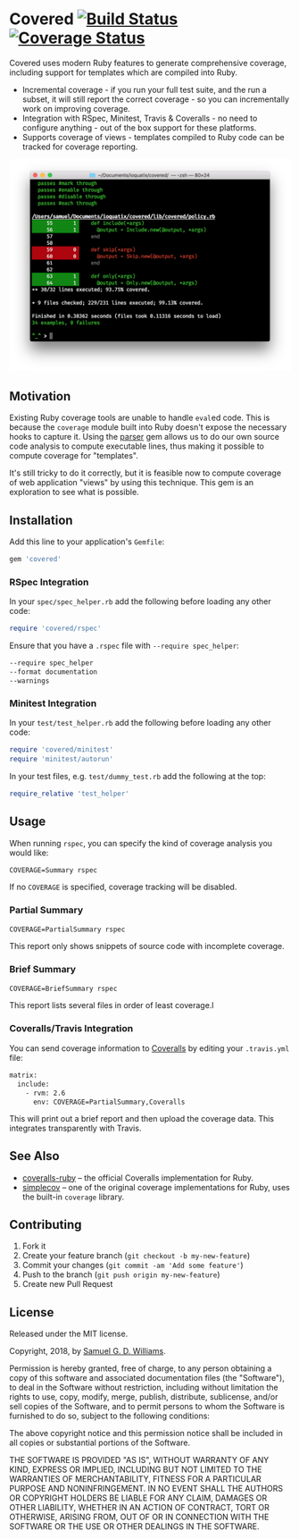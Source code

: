 # Covered [![Build Status](https://travis-ci.com/ioquatix/covered.svg)](https://travis-ci.com/ioquatix/covered) [![Coverage Status](https://coveralls.io/repos/github/ioquatix/covered/badge.svg)](https://coveralls.io/github/ioquatix/covered)

Covered uses modern Ruby features to generate comprehensive coverage, including support for templates which are compiled into Ruby.

- Incremental coverage - if you run your full test suite, and the run a subset, it will still report the correct coverage - so you can incrementally work on improving coverage.
- Integration with RSpec, Minitest, Travis & Coveralls - no need to configure anything - out of the box support for these platforms.
- Supports coverage of views - templates compiled to Ruby code can be tracked for coverage reporting.

![Screenshot](media/example.png)

## Motivation

Existing Ruby coverage tools are unable to handle `eval`ed code. This is because the `coverage` module built into Ruby doesn't expose the necessary hooks to capture it. Using the [parser] gem allows us to do our own source code analysis to compute executable lines, thus making it possible to compute coverage for "templates".

It's still tricky to do it correctly, but it is feasible now to compute coverage of web application "views" by using this technique. This gem is an exploration to see what is possible.

[parser]: https://github.com/whitequark/parser

## Installation

Add this line to your application's `Gemfile`:

```ruby
gem 'covered'
```

### RSpec Integration

In your `spec/spec_helper.rb` add the following before loading any other code:

```ruby
require 'covered/rspec'
```

Ensure that you have a `.rspec` file with `--require spec_helper`:

```
--require spec_helper
--format documentation
--warnings
```

### Minitest Integration

In your `test/test_helper.rb` add the following before loading any other code:

```ruby
require 'covered/minitest'
require 'minitest/autorun'
```

In your test files, e.g. `test/dummy_test.rb` add the following at the top:

```ruby
require_relative 'test_helper'
```

## Usage

When running `rspec`, you can specify the kind of coverage analysis you would like:

```
COVERAGE=Summary rspec
```

If no `COVERAGE` is specified, coverage tracking will be disabled.

### Partial Summary

```
COVERAGE=PartialSummary rspec
```

This report only shows snippets of source code with incomplete coverage.

### Brief Summary

```
COVERAGE=BriefSummary rspec
```

This report lists several files in order of least coverage.l

### Coveralls/Travis Integration

You can send coverage information to [Coveralls](https://coveralls.io) by editing your `.travis.yml` file:

```
matrix:
  include:
    - rvm: 2.6
      env: COVERAGE=PartialSummary,Coveralls
```

This will print out a brief report and then upload the coverage data. This integrates transparently with Travis.

## See Also

- [coveralls-ruby](https://github.com/lemurheavy/coveralls-ruby) – the official Coveralls implementation for Ruby.
- [simplecov](https://github.com/colszowka/simplecov) – one of the original coverage implementations for Ruby, uses the built-in `coverage` library.

## Contributing

1. Fork it
2. Create your feature branch (`git checkout -b my-new-feature`)
3. Commit your changes (`git commit -am 'Add some feature'`)
4. Push to the branch (`git push origin my-new-feature`)
5. Create new Pull Request

## License

Released under the MIT license.

Copyright, 2018, by [Samuel G. D. Williams](http://www.codeotaku.com/samuel-williams).

Permission is hereby granted, free of charge, to any person obtaining a copy
of this software and associated documentation files (the "Software"), to deal
in the Software without restriction, including without limitation the rights
to use, copy, modify, merge, publish, distribute, sublicense, and/or sell
copies of the Software, and to permit persons to whom the Software is
furnished to do so, subject to the following conditions:

The above copyright notice and this permission notice shall be included in
all copies or substantial portions of the Software.

THE SOFTWARE IS PROVIDED "AS IS", WITHOUT WARRANTY OF ANY KIND, EXPRESS OR
IMPLIED, INCLUDING BUT NOT LIMITED TO THE WARRANTIES OF MERCHANTABILITY,
FITNESS FOR A PARTICULAR PURPOSE AND NONINFRINGEMENT. IN NO EVENT SHALL THE
AUTHORS OR COPYRIGHT HOLDERS BE LIABLE FOR ANY CLAIM, DAMAGES OR OTHER
LIABILITY, WHETHER IN AN ACTION OF CONTRACT, TORT OR OTHERWISE, ARISING FROM,
OUT OF OR IN CONNECTION WITH THE SOFTWARE OR THE USE OR OTHER DEALINGS IN
THE SOFTWARE.
